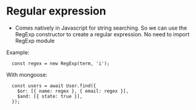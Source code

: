 # Regular expression
- Comes natively in Javascript for string searching. So we can use the RegExp constructor to create a regular expression. No need to import RegExp module

Example:
```
  const regex = new RegExp(term, 'i');
```
With mongoose:
```
  const users = await User.find({
    $or: [{ name: regex }, { email: regex }],
    $and: [{ state: true }],
  });
```